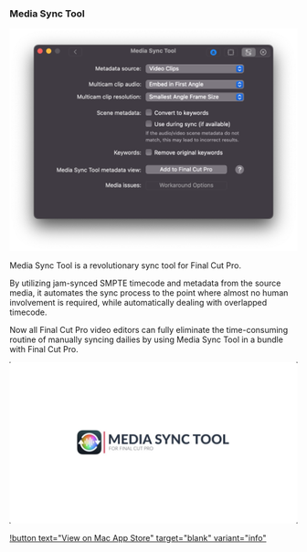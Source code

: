 ### Media Sync Tool

![Media Sync Tool](/static/ss-media-sync-tool.png)

Media Sync Tool is a revolutionary sync tool for Final Cut Pro.

By utilizing jam-synced SMPTE timecode and metadata from the source media, it automates the sync process to the point where almost no human involvement is required, while automatically dealing with overlapped timecode.

Now all Final Cut Pro video editors can fully eliminate the time-consuming routine of manually syncing dailies by using Media Sync Tool in a bundle with Final Cut Pro.

[![](/static/media-sync-tool.jpg)](https://www.youtube.com/watch?v=-nBBhmwfj88)

[!button text="View on Mac App Store" target="blank" variant="info"](https://apps.apple.com/app/id1559556642?mt=12)

